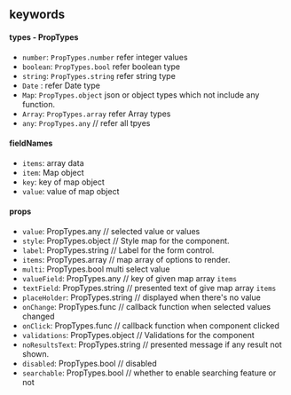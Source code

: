 ## keywords

#### types - PropTypes

* `number`:  `PropTypes.number` refer integer values
* `boolean`: `PropTypes.bool` refer boolean type
* `string`: `PropTypes.string` refer string type 
* `Date` : refer Date type
* `Map`: `PropTypes.object` json or object types which not include any function.
* `Array`: `PropTypes.array` refer Array types
* `any`: `PropTypes.any` // refer all tpyes

#### fieldNames

* `items`: array data
* `item`: Map object
* `key`: key of map object
* `value`: value of map object

#### props 

* `value`: PropTypes.any // selected value or values
* `style`: PropTypes.object // Style map for the component.
* `label`: PropTypes.string // Label for the form control.
* `items`: PropTypes.array // map array of options to render.
* `multi`: PropTypes.bool multi select value
* `valueField`: PropTypes.any // key of given map array `items`
* `textField`: PropTypes.string // presented text of give map array `items`
* `placeHolder`: PropTypes.string // displayed when there's no value
* `onChange`: PropTypes.func // callback function when selected values changed
* `onClick`: PropTypes.func // callback function when component clicked
* `validations`: PropTypes.object // Validations for the component
* `noResultsText`: PropTypes.string // presented message if any result not shown.
* `disabled`: PropTypes.bool // disabled
* `searchable`: PropTypes.bool // whether to enable searching feature or not